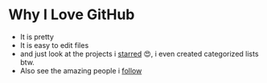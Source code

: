 # Why I Love GitHub

* It is pretty
* It is easy to edit files
* and just look at the projects i [starred](http://github.com/adnahmed?tab=stars) 😍, i even created categorized lists btw.
* Also see the amazing people i [follow](https://github.com/adnahmed?tab=following) 
